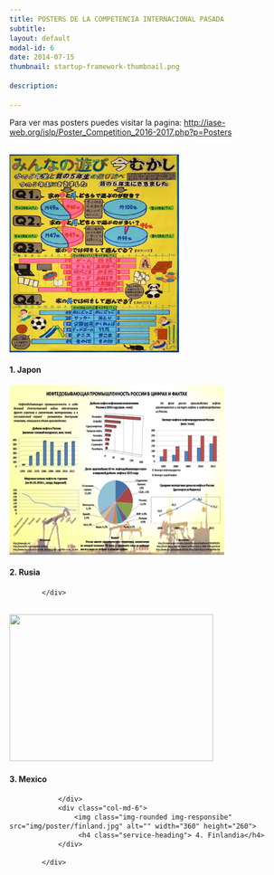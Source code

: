 ```yaml
---
title: POSTERS DE LA COMPETENCIA INTERNACIONAL PASADA
subtitle: 
layout: default
modal-id: 6
date: 2014-07-15
thumbnail: startup-framework-thumbnail.png

description: 

---
```


Para ver mas posters puedes visitar la pagina: 
<a href="http://iase-web.org/islp/Poster_Competition_2016-2017.php?p=Posters"> http://iase-web.org/islp/Poster_Competition_2016-2017.php?p=Posters </a>

<br>

 <div class="row text-left">
                <div class="col-md-6">
                    <img class="img-rounded img-responsibe" src="img/poster/japon.jpg" alt="" width="300" height="350">
                    <h4 class="service-heading">1. Japon</h4>
                </div>
                <div class="col-md-6">
                    <img class="img-rounded img-responsibe" src="img/poster/rusia.jpg" alt="" width="380" height="300">
                    <h4 class="service-heading">2. Rusia</h4>
                </div>
               
            </div>	
			
<br>

 <div class="row text-center">
                <div class="col-md-6">
                    <img class="img-rounded img-responsibe" src="img/poster/mexico.jpg" alt="" width="360" height="260">
                    <h4 class="service-heading">3. Mexico</h4>
					
                </div>
                <div class="col-md-6">
                    <img class="img-rounded img-responsibe" src="img/poster/finland.jpg" alt="" width="360" height="260">
                     <h4 class="service-heading"> 4. Finlandia</h4> 
                </div>
               
            </div>
			


